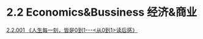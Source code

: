 # 2.2 Economics&Bussiness 经济&商业

[2.2.001 《人生每一刻，皆是0到1---&lt;从0到1&gt;读后感》](1.2.001-ren-sheng-mei-yi-ke-jie-shi-0-dao-1-cong-0-dao-1-du-hou-gan.md)

